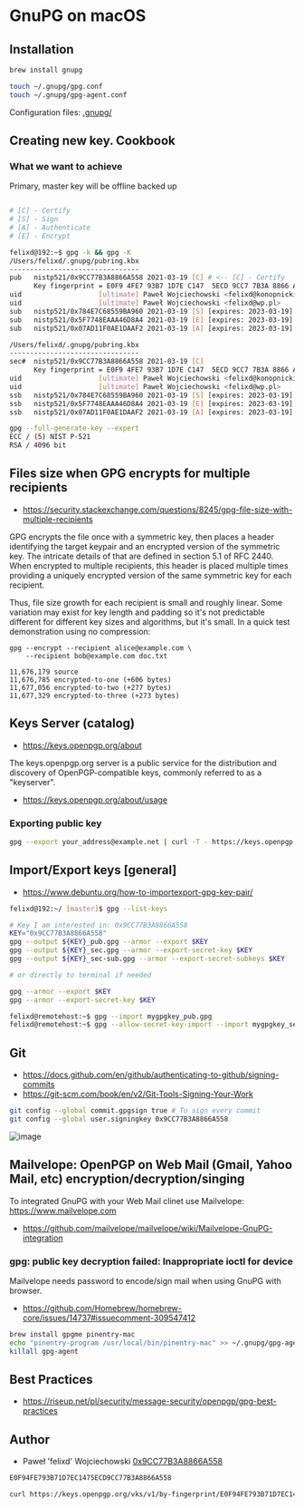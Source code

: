 # GnuPG on macOS

## Installation

```bash
brew install gnupg
```

```bash
touch ~/.gnupg/gpg.conf
touch ~/.gnupg/gpg-agent.conf
```

Configuration files: [.gnupg/](.gnupg/)

## Creating new key. Cookbook

### What we want to achieve

Primary, master key will be offline backed up

```bash

# [C] - Certify
# [S] - Sign
# [A] - Authenticate
# [E] - Encrypt

felixd@192:~$ gpg -k && gpg -K
/Users/felixd/.gnupg/pubring.kbx
--------------------------------
pub   nistp521/0x9CC77B3A8866A558 2021-03-19 [C] # <-- [C] - Certify
      Key fingerprint = E0F9 4FE7 93B7 1D7E C147  5ECD 9CC7 7B3A 8866 A558
uid                   [ultimate] Paweł Wojciechowski <felixd@konopnickiej.com>
uid                   [ultimate] Paweł Wojciechowski <felixd@wp.pl>
sub   nistp521/0x784E7C68559BA960 2021-03-19 [S] [expires: 2023-03-19]
sub   nistp521/0x5F7748EAAA46D8A4 2021-03-19 [E] [expires: 2023-03-19]
sub   nistp521/0x07AD11F0AE1DAAF2 2021-03-19 [A] [expires: 2023-03-19]

/Users/felixd/.gnupg/pubring.kbx
--------------------------------
sec#  nistp521/0x9CC77B3A8866A558 2021-03-19 [C]
      Key fingerprint = E0F9 4FE7 93B7 1D7E C147  5ECD 9CC7 7B3A 8866 A558
uid                   [ultimate] Paweł Wojciechowski <felixd@konopnickiej.com>
uid                   [ultimate] Paweł Wojciechowski <felixd@wp.pl>
ssb   nistp521/0x784E7C68559BA960 2021-03-19 [S] [expires: 2023-03-19]
ssb   nistp521/0x5F7748EAAA46D8A4 2021-03-19 [E] [expires: 2023-03-19]
ssb   nistp521/0x07AD11F0AE1DAAF2 2021-03-19 [A] [expires: 2023-03-19]

```

```bash
gpg --full-generate-key --expert
ECC / (5) NIST P-521
RSA / 4096 bit
```

## Files size when GPG encrypts for multiple recipients

* https://security.stackexchange.com/questions/8245/gpg-file-size-with-multiple-recipients

GPG encrypts the file once with a symmetric key, then places a header identifying the target keypair and an encrypted version of the symmetric key. The intricate details of that are defined in section 5.1 of RFC 2440. When encrypted to multiple recipients, this header is placed multiple times providing a uniquely encrypted version of the same symmetric key for each recipient.

Thus, file size growth for each recipient is small and roughly linear. Some variation may exist for key length and padding so it's not predictable different for different key sizes and algorithms, but it's small. In a quick test demonstration using no compression:

```
gpg --encrypt --recipient alice@example.com \
    --recipient bob@example.com doc.txt
```

```
11,676,179 source
11,676,785 encrypted-to-one (+606 bytes)
11,677,056 encrypted-to-two (+277 bytes)
11,677,329 encrypted-to-three (+273 bytes)
```

## Keys Server (catalog)

* https://keys.openpgp.org/about

The keys.openpgp.org server is a public service for the distribution and discovery of OpenPGP-compatible keys, commonly referred to as a "keyserver".

* https://keys.openpgp.org/about/usage

### Exporting public key

```bash
gpg --export your_address@example.net | curl -T - https://keys.openpgp.org
```

## Import/Export keys [general]

* https://www.debuntu.org/how-to-importexport-gpg-key-pair/

```bash
felixd@192:~/ [master]$ gpg --list-keys

# Key I am interested in: 0x9CC77B3A8866A558
KEY="0x9CC77B3A8866A558"
gpg --output ${KEY}_pub.gpg --armor --export $KEY
gpg --output ${KEY}_sec.gpg --armor --export-secret-key $KEY
gpg --output ${KEY}_sec-sub.gpg --armor --export-secret-subkeys $KEY

# or directly to terminal if needed

gpg --armor --export $KEY
gpg --armor --export-secret-key $KEY

felixd@remotehost:~$ gpg --import mygpgkey_pub.gpg
felixd@remotehost:~$ gpg --allow-secret-key-import --import mygpgkey_sec.gpg
```

## Git

* https://docs.github.com/en/github/authenticating-to-github/signing-commits
* https://git-scm.com/book/en/v2/Git-Tools-Signing-Your-Work


```bash
git config --global commit.gpgsign true # To sign every commit
git config --global user.signingkey 0x9CC77B3A8866A558
```

![image](https://user-images.githubusercontent.com/4963164/111005115-7ebd6900-838a-11eb-830d-35fcce4590a1.png)


## Mailvelope: OpenPGP on Web Mail (Gmail, Yahoo Mail, etc) encryption/decryption/singing

To integrated GnuPG with your Web Mail clinet use Mailvelope: https://www.mailvelope.com

* https://github.com/mailvelope/mailvelope/wiki/Mailvelope-GnuPG-integration


### gpg: public key decryption failed: Inappropriate ioctl for device

Mailvelope needs password to encode/sign mail when using GnuPG with browser.

* https://github.com/Homebrew/homebrew-core/issues/14737#issuecomment-309547412

```bash
brew install gpgme pinentry-mac
echo "pinentry-program /usr/local/bin/pinentry-mac" >> ~/.gnupg/gpg-agent.conf
killall gpg-agent
```

## Best Practices

* https://riseup.net/pl/security/message-security/openpgp/gpg-best-practices

## Author

* Paweł 'felixd' Wojciechowski [0x9CC77B3A8866A558](https://keys.openpgp.org/vks/v1/by-fingerprint/E0F94FE793B71D7EC1475ECD9CC77B3A8866A558)
```bash
E0F94FE793B71D7EC1475ECD9CC77B3A8866A558

curl https://keys.openpgp.org/vks/v1/by-fingerprint/E0F94FE793B71D7EC1475ECD9CC77B3A8866A558 | gpg --import
```